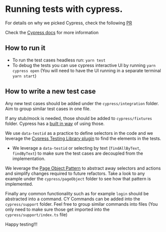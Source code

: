 # Running tests with cypress. 

For details on why we picked Cypress, check the following [PR](https://bitbucket.org/wisemapping/wisemapping-react/pull-requests/1)

Check the [Cypress docs](https://docs.cypress.io/guides/overview/why-cypress.html) for more information

## How to run it

- To run the test cases headless run: `yarn test`
- To debug the tests you can use cypress interactive UI by running `yarn cypress open` (You will need to have the UI running in a separate terminal `yarn start`)


## How to write a new test case

Any new test cases should be added under the `cypress/integration` folder. Aim to group similar test cases in one file. 

If any stub/mock is needed, those should be added to `cypress/fixtures` folder. Cypress has a [built in way](https://docs.cypress.io/api/commands/fixture.html#Usage) of using those. 

We use `data-testid` as a practice to define selectors in the code and we leverage the [Cypress Testing Library plugin](https://testing-library.com/docs/cypress-testing-library/intro/) to find the elements in the tests. 
- We leverage a `data-testid` or selecting by text (`findAllByText`, `findByText`) to make sure the test cases are decoupled from the implementation. 

We leverage the [Page Object Pattern](https://martinfowler.com/bliki/PageObject.html) to abstract away selectors and actions and simplify changes required to future refactors. Take a look to any example under the `cypress/pageObject` folder to see how that pattern is implemented.

Finally any common functionality such as for example `login` should be abstracted into a command. CY Commands can be added into the `cypress/support` folder. Feel free to group similar commands into files (You only need to make sure those get imported into the `cypress/support/index.ts` file) 

Happy testing!!!